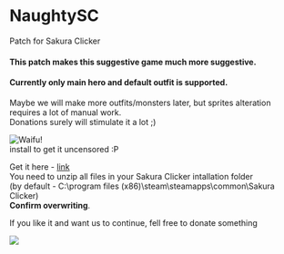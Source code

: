# NaughtySC
Patch for Sakura Clicker

#### This patch makes this suggestive game much more suggestive.
#### Currently only main hero and default outfit is supported.

Maybe we will make more outfits/monsters later, but sprites alteration requires a lot of manual work.  
Donations surely will stimulate it a lot ;)


![Waifu!](https://cdn.pbrd.co/images/2s2mfOuQ.png)  
install to get it uncensored :P
  
  
  
  
Get it here - [link](google.com)  
You need to unzip all files in your Sakura Clicker intallation folder  
(by default - C:\program files (x86)\steam\steamapps\common\Sakura Clicker)  
__Confirm overwriting__. 
  
  
If you like it and want us to continue, fell free to donate something  
  
 <a href="https://www.paypal.com/cgi-bin/webscr?cmd=_s-xclick&hosted_button_id=QHAHDAUCKEG86"> 
 <img src="https://www.paypalobjects.com/en_US/i/btn/btn_donateCC_LG_global.gif"> 
 </a> 
